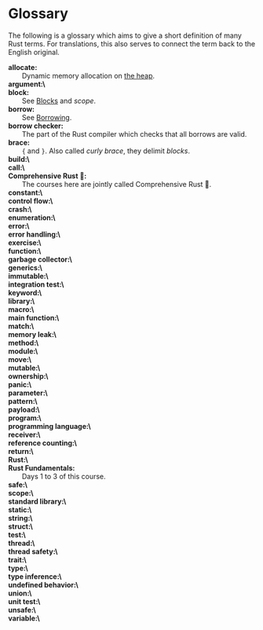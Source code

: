# Glossary

The following is a glossary which aims to give a short definition of many Rust
terms. For translations, this also serves to connect the term back to the
English original.

<style>
h1#glossary ~ ul {
    list-style: none;
    padding-inline-start: 0;
}

h1#glossary ~ ul > li {
    /* Simplify with "text-indent: 2em hanging" when supported:
       https://caniuse.com/mdn-css_properties_text-indent_hanging */
    padding-left: 2em;
    text-indent: -2em;
}

h1#glossary ~ ul > li:first-line {
    font-weight: bold;
}
</style>

<!--
Translators: please add the English term in italic after your translated term.
Also, please keep the hard line breaks to ensure a nice formatting.
-->

- allocate:\
  Dynamic memory allocation on [the heap](memory-management/stack-vs-heap.md).
- argument:\
- block:\
  See [Blocks](control-flow/blocks.md) and _scope_.
- borrow:\
  See [Borrowing](ownership/borrowing.md).
- borrow checker:\
  The part of the Rust compiler which checks that all borrows are valid.
- brace:\
  `{` and `}`. Also called _curly brace_, they delimit _blocks_.
- build:\
- call:\
- Comprehensive Rust 🦀:\
  The courses here are jointly called Comprehensive Rust 🦀.
- constant:\
- control flow:\
- crash:\
- enumeration:\
- error:\
- error handling:\
- exercise:\
- function:\
- garbage collector:\
- generics:\
- immutable:\
- integration test:\
- keyword:\
- library:\
- macro:\
- main function:\
- match:\
- memory leak:\
- method:\
- module:\
- move:\
- mutable:\
- ownership:\
- panic:\
- parameter:\
- pattern:\
- payload:\
- program:\
- programming language:\
- receiver:\
- reference counting:\
- return:\
- Rust:\
- Rust Fundamentals:\
  Days 1 to 3 of this course.
- safe:\
- scope:\
- standard library:\
- static:\
- string:\
- struct:\
- test:\
- thread:\
- thread safety:\
- trait:\
- type:\
- type inference:\
- undefined behavior:\
- union:\
- unit test:\
- unsafe:\
- variable:\
